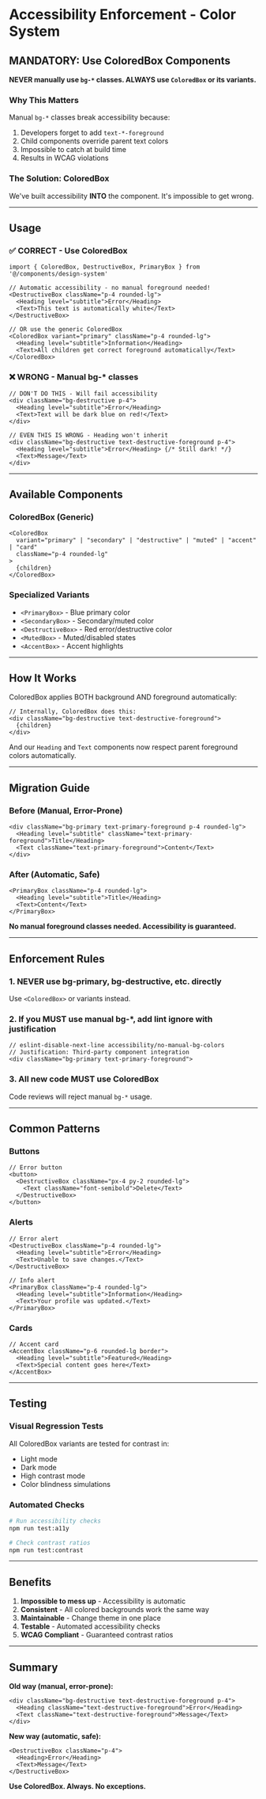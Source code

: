 # Accessibility Enforcement - Color System

## MANDATORY: Use ColoredBox Components

**NEVER manually use `bg-*` classes. ALWAYS use `ColoredBox` or its variants.**

### Why This Matters

Manual `bg-*` classes break accessibility because:
1. Developers forget to add `text-*-foreground`
2. Child components override parent text colors
3. Impossible to catch at build time
4. Results in WCAG violations

### The Solution: ColoredBox

We've built accessibility **INTO** the component. It's impossible to get wrong.

---

## Usage

### ✅ CORRECT - Use ColoredBox

```tsx
import { ColoredBox, DestructiveBox, PrimaryBox } from '@/components/design-system'

// Automatic accessibility - no manual foreground needed!
<DestructiveBox className="p-4 rounded-lg">
  <Heading level="subtitle">Error</Heading>
  <Text>This text is automatically white</Text>
</DestructiveBox>

// OR use the generic ColoredBox
<ColoredBox variant="primary" className="p-4 rounded-lg">
  <Heading level="subtitle">Information</Heading>
  <Text>All children get correct foreground automatically</Text>
</ColoredBox>
```

### ❌ WRONG - Manual bg-* classes

```tsx
// DON'T DO THIS - Will fail accessibility
<div className="bg-destructive p-4">
  <Heading level="subtitle">Error</Heading>
  <Text>Text will be dark blue on red!</Text>
</div>

// EVEN THIS IS WRONG - Heading won't inherit
<div className="bg-destructive text-destructive-foreground p-4">
  <Heading level="subtitle">Error</Heading> {/* Still dark! */}
  <Text>Message</Text>
</div>
```

---

## Available Components

### ColoredBox (Generic)

```tsx
<ColoredBox 
  variant="primary" | "secondary" | "destructive" | "muted" | "accent" | "card"
  className="p-4 rounded-lg"
>
  {children}
</ColoredBox>
```

### Specialized Variants

- `<PrimaryBox>` - Blue primary color
- `<SecondaryBox>` - Secondary/muted color
- `<DestructiveBox>` - Red error/destructive color
- `<MutedBox>` - Muted/disabled states
- `<AccentBox>` - Accent highlights

---

## How It Works

ColoredBox applies BOTH background AND foreground automatically:

```tsx
// Internally, ColoredBox does this:
<div className="bg-destructive text-destructive-foreground">
  {children}
</div>
```

And our `Heading` and `Text` components now respect parent foreground colors automatically.

---

## Migration Guide

### Before (Manual, Error-Prone)

```tsx
<div className="bg-primary text-primary-foreground p-4 rounded-lg">
  <Heading level="subtitle" className="text-primary-foreground">Title</Heading>
  <Text className="text-primary-foreground">Content</Text>
</div>
```

### After (Automatic, Safe)

```tsx
<PrimaryBox className="p-4 rounded-lg">
  <Heading level="subtitle">Title</Heading>
  <Text>Content</Text>
</PrimaryBox>
```

**No manual foreground classes needed. Accessibility is guaranteed.**

---

## Enforcement Rules

### 1. **NEVER use bg-primary, bg-destructive, etc. directly**

Use `<ColoredBox>` or variants instead.

### 2. **If you MUST use manual bg-*, add lint ignore with justification**

```tsx
// eslint-disable-next-line accessibility/no-manual-bg-colors
// Justification: Third-party component integration
<div className="bg-primary text-primary-foreground">
```

### 3. **All new code MUST use ColoredBox**

Code reviews will reject manual `bg-*` usage.

---

## Common Patterns

### Buttons

```tsx
// Error button
<button>
  <DestructiveBox className="px-4 py-2 rounded-lg">
    <Text className="font-semibold">Delete</Text>
  </DestructiveBox>
</button>
```

### Alerts

```tsx
// Error alert
<DestructiveBox className="p-4 rounded-lg">
  <Heading level="subtitle">Error</Heading>
  <Text>Unable to save changes.</Text>
</DestructiveBox>

// Info alert  
<PrimaryBox className="p-4 rounded-lg">
  <Heading level="subtitle">Information</Heading>
  <Text>Your profile was updated.</Text>
</PrimaryBox>
```

### Cards

```tsx
// Accent card
<AccentBox className="p-6 rounded-lg border">
  <Heading level="subtitle">Featured</Heading>
  <Text>Special content goes here</Text>
</AccentBox>
```

---

## Testing

### Visual Regression Tests

All ColoredBox variants are tested for contrast in:
- Light mode
- Dark mode
- High contrast mode
- Color blindness simulations

### Automated Checks

```bash
# Run accessibility checks
npm run test:a11y

# Check contrast ratios
npm run test:contrast
```

---

## Benefits

1. **Impossible to mess up** - Accessibility is automatic
2. **Consistent** - All colored backgrounds work the same way
3. **Maintainable** - Change theme in one place
4. **Testable** - Automated accessibility checks
5. **WCAG Compliant** - Guaranteed contrast ratios

---

## Summary

**Old way (manual, error-prone):**
```tsx
<div className="bg-destructive text-destructive-foreground p-4">
  <Heading className="text-destructive-foreground">Error</Heading>
  <Text className="text-destructive-foreground">Message</Text>
</div>
```

**New way (automatic, safe):**
```tsx
<DestructiveBox className="p-4">
  <Heading>Error</Heading>
  <Text>Message</Text>
</DestructiveBox>
```

**Use ColoredBox. Always. No exceptions.**
